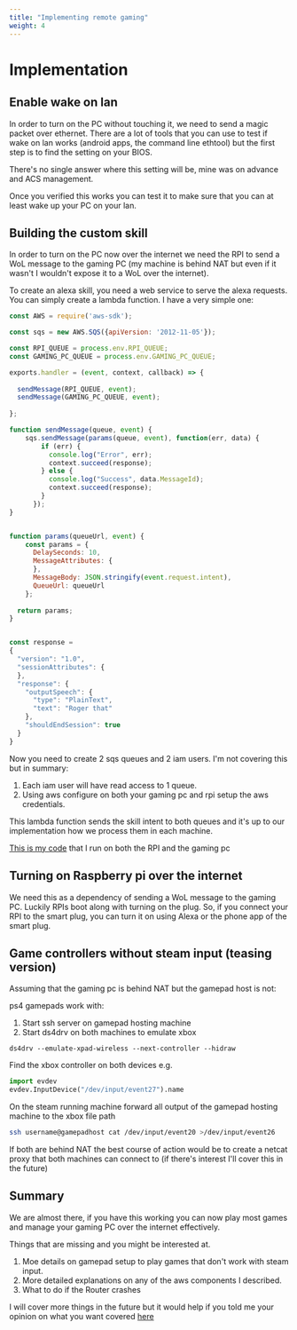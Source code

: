 ```yaml
---
title: "Implementing remote gaming"
weight: 4
---
```


# Implementation

## Enable wake on lan

In order to turn on the PC without touching it, we need to send a magic packet over ethernet. There are a lot of tools that you can use to test
if wake on lan works (android apps, the command line ethtool) but the first step is to find the setting on your BIOS.

There's no single answer where this setting will be, mine was on advance and ACS management.

Once you verified this works you can test it to make sure that you can at least wake up your PC on your lan.



## Building the custom skill

In order to turn on the PC now over the internet we need the RPI to send a WoL message to the gaming PC (my machine is behind NAT but even if it wasn't I wouldn't expose it to a WoL over the internet).

To create an alexa skill, you need a web service to serve the alexa requests. You can simply create a lambda function. I have a very simple one:

```javascript
const AWS = require('aws-sdk');

const sqs = new AWS.SQS({apiVersion: '2012-11-05'}); 

const RPI_QUEUE = process.env.RPI_QUEUE;
const GAMING_PC_QUEUE = process.env.GAMING_PC_QUEUE;

exports.handler = (event, context, callback) => {
 
  sendMessage(RPI_QUEUE, event);
  sendMessage(GAMING_PC_QUEUE, event);
  
};

function sendMessage(queue, event) {
    sqs.sendMessage(params(queue, event), function(err, data) {
        if (err) {
          console.log("Error", err);
          context.succeed(response);
        } else {
          console.log("Success", data.MessageId);
          context.succeed(response);
        }
      });
}


function params(queueUrl, event) {
    const params = {
      DelaySeconds: 10,
      MessageAttributes: {
      },
      MessageBody: JSON.stringify(event.request.intent),
      QueueUrl: queueUrl
    };
  
  return params;
}


const response = 
{
  "version": "1.0",
  "sessionAttributes": {
  },
  "response": {
    "outputSpeech": {
      "type": "PlainText",
      "text": "Roger that"
    },
    "shouldEndSession": true
  }
}
```

Now you need to create 2 sqs queues and 2 iam users. I'm not covering this but in summary:
1. Each iam user will have read access to 1 queue.
2. Using aws configure on both your gaming pc and rpi setup the aws credentials.


This lambda function sends the skill intent to both queues and it's up to our implementation how we process them in each machine.

[This is my code](https://github.com/vaslabs/home-automation) that I run on both the RPI and the gaming pc


## Turning on Raspberry pi over the internet

We need this as a dependency of sending a WoL message to the gaming PC. Luckily RPIs boot along with turning on the plug. So, if you connect your RPI to the smart plug, you can turn it on using Alexa or the phone app of the smart plug.


## Game controllers without steam input (teasing version)

Assuming that the gaming pc is behind NAT but the gamepad host is not:

ps4 gamepads work with:
1. Start ssh server on gamepad hosting machine
2. Start ds4drv on both machines to emulate xbox
```
ds4drv --emulate-xpad-wireless --next-controller --hidraw
```
Find the xbox controller on both devices
e.g.
```python
import evdev
evdev.InputDevice("/dev/input/event27").name
```

On the steam running machine forward all output of the gamepad hosting machine to the xbox file path
 ```bash
 ssh username@gamepadhost cat /dev/input/event20 >/dev/input/event26
 ```

If both are behind NAT the best course of action would be to create a netcat proxy that both machines can connect to (if there's interest I'll cover this in the future)

## Summary

We are almost there, if you have this working you can now play most games and manage your gaming PC over the internet effectively.

Things that are missing and you might be interested at.

1. Moe details on gamepad setup to play games that don't work with steam input.
2. More detailed explanations on any of the aws components I described.
3. What to do if the Router crashes

I will cover more things in the future but it would help if you told me your opinion on what you want covered [here](https://www.reddit.com/r/linux_gaming/comments/nksdry/personal_stadia/)